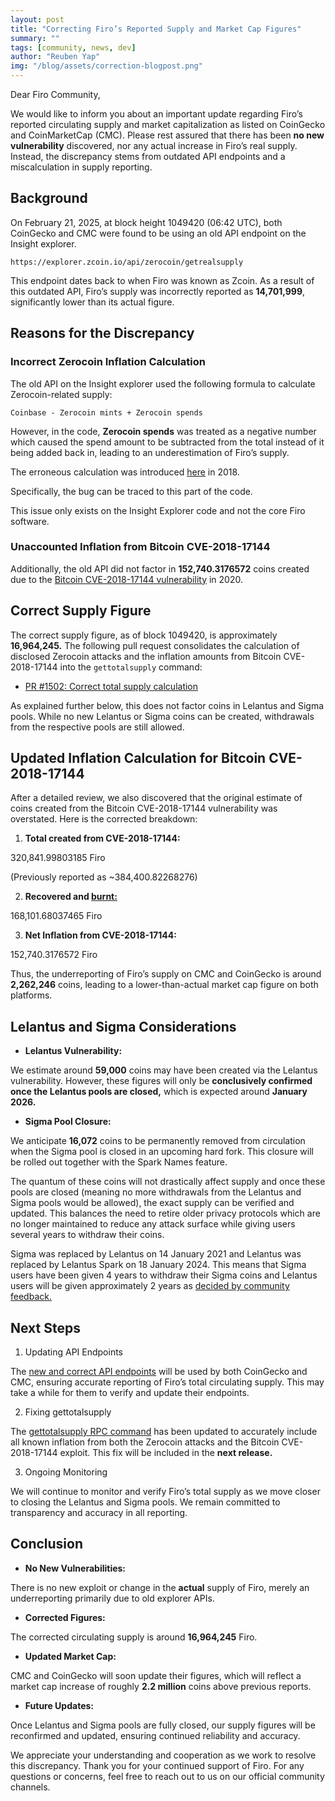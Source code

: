 ```yaml
---
layout: post
title: "Correcting Firo’s Reported Supply and Market Cap Figures"
summary: ""
tags: [community, news, dev]
author: "Reuben Yap"
img: "/blog/assets/correction-blogpost.png"
---
```


Dear Firo Community,

We would like to inform you about an important update regarding Firo’s reported circulating supply and market capitalization as listed on CoinGecko and CoinMarketCap (CMC). Please rest assured that there has been **no new vulnerability** discovered, nor any actual increase in Firo’s real supply. Instead, the discrepancy stems from outdated API endpoints and a miscalculation in supply reporting.

## Background

On February 21, 2025, at block height 1049420 (06:42 UTC), both CoinGecko and CMC were found to be using an old API endpoint on the Insight explorer.

`https://explorer.zcoin.io/api/zerocoin/getrealsupply`

This endpoint dates back to when Firo was known as Zcoin. As a result of this outdated API, Firo’s supply was incorrectly reported as **14,701,999**, significantly lower than its actual figure.

## Reasons for the Discrepancy

### Incorrect Zerocoin Inflation Calculation

The old API on the Insight explorer used the following formula to calculate Zerocoin-related supply:

`Coinbase - Zerocoin mints + Zerocoin spends`

However, in the code, **Zerocoin spends** was treated as a negative number which caused the spend amount to be subtracted from the total instead of it being added back in, leading to an underestimation of Firo’s supply.

The erroneous calculation was introduced [here](https://github.com/firoorg/insight-api-firo/commit/bd535426e082b2ecbb1ec0d9849c37e0884b2866) in 2018.

Specifically, the bug can be traced to this part of the code.

This issue only exists on the Insight Explorer code and not the core Firo software.

### Unaccounted Inflation from Bitcoin CVE-2018-17144

Additionally, the old API did not factor in **152,740.3176572** coins created due to the [Bitcoin CVE-2018-17144 vulnerability](https://firo.org/2020/08/20/disclosure-of-bug-in-zcoin.html) in 2020.

## Correct Supply Figure

The correct supply figure, as of block 1049420, is approximately **16,964,245.** The following pull request consolidates the calculation of disclosed Zerocoin attacks and the inflation amounts from Bitcoin CVE-2018-17144 into the `gettotalsupply` command:

* [PR #1502: Correct total supply calculation](https://github.com/firoorg/firo/pull/1502)

As explained further below, this does not factor coins in Lelantus and Sigma pools. While no new Lelantus or Sigma coins can be created, withdrawals from the respective pools are still allowed.

## Updated Inflation Calculation for Bitcoin CVE-2018-17144

After a detailed review, we also discovered that the original estimate of coins created from the Bitcoin CVE-2018-17144 vulnerability was overstated. Here is the corrected breakdown:

1. **Total created from CVE-2018-17144:**

320,841.99803185 Firo

(Previously reported as ~384,400.82268276)

2. **Recovered and [burnt:](https://explorer.firo.org/tx/0b53178c1b22bae4c04ef943ee6d6d30f2483327fe9beb54952951592e8ce368)**

168,101.68037465 Firo

3. **Net Inflation from CVE-2018-17144:**

152,740.3176572 Firo

Thus, the underreporting of Firo’s supply on CMC and CoinGecko is around **2,262,246** coins, leading to a lower-than-actual market cap figure on both platforms.

## Lelantus and Sigma Considerations

* **Lelantus Vulnerability:**

We estimate around **59,000** coins may have been created via the Lelantus vulnerability. However, these figures will only be **conclusively confirmed once the Lelantus pools are closed,** which is expected around **January 2026.**

* **Sigma Pool Closure:**

We anticipate **16,072** coins to be permanently removed from circulation when the Sigma pool is closed in an upcoming hard fork. This closure will be rolled out together with the Spark Names feature.

The quantum of these coins will not drastically affect supply and once these pools are closed (meaning no more withdrawals from the Lelantus and Sigma pools would be allowed), the exact supply can be verified and updated. This balances the need to retire older privacy protocols which are no longer maintained to reduce any attack surface while giving users several years to withdraw their coins.

Sigma was replaced by Lelantus on 14 January 2021 and Lelantus was replaced by Lelantus Spark on 18 January 2024. This means that Sigma users have been given 4 years to withdraw their Sigma coins and Lelantus users will be given approximately 2 years as [decided by community feedback.](https://forum.firo.org/t/emergency-switch-functionality-for-lelantus-lelantus-spark-to-extend-or-retire/2749/37)

## Next Steps

1. Updating API Endpoints

The [new and correct API endpoints](https://explorer.firo.org/api/ext/getmoneysupply) will be used by both CoinGecko and CMC, ensuring accurate reporting of Firo’s total circulating supply. This may take a while for them to verify and update their endpoints.

2. Fixing gettotalsupply

The [gettotalsupply RPC command](https://github.com/firoorg/firo/pull/1502) has been updated to accurately include all known inflation from both the Zerocoin attacks and the Bitcoin CVE-2018-17144 exploit. This fix will be included in the **next release.**

3. Ongoing Monitoring

We will continue to monitor and verify Firo’s total supply as we move closer to closing the Lelantus and Sigma pools. We remain committed to transparency and accuracy in all reporting.

## Conclusion

* **No New Vulnerabilities:** 

There is no new exploit or change in the **actual** supply of Firo, merely an underreporting primarily due to old explorer APIs.

* **Corrected Figures:** 

The corrected circulating supply is around **16,964,245** Firo.

* **Updated Market Cap:** 

CMC and CoinGecko will soon update their figures, which will reflect a market cap increase of roughly **2.2 million** coins above previous reports.

* **Future Updates:** 

Once Lelantus and Sigma pools are fully closed, our supply figures will be reconfirmed and updated, ensuring continued reliability and accuracy.

We appreciate your understanding and cooperation as we work to resolve this discrepancy. Thank you for your continued support of Firo. For any questions or concerns, feel free to reach out to us on our official community channels.

